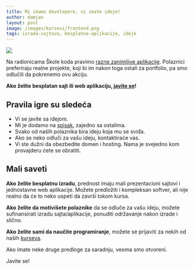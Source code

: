 ```yaml
---
title: Mi imamo developere, vi imate ideje!
author: damjan
layout: post
image: /images/kursevi/frontend.png
tags: izrada-sajtova, besplatne-aplikacije, ideje
---
```


![]({{page.image}})

Na radionicama Škole koda pravimo [razne zanimljive aplikacije](/projekti). Polaznici preferiraju realne projekte, koji bi im nakon toga ostali za portfolio, pa smo odlučili da pokrenemo ovu akciju.

**Ako želite besplatan sajt ili web aplikaciju, [javite se](/kontakt)!**

## Pravila igre su sledeća

- Vi se javite sa idejom. 
- Mi je dodamo na [spisak](https://trello.com/c/gMc2zPNn/1-ideje-za-sajtove-i-aplikacije), zajedno sa ostalima.
- Svako od naših polaznika bira ideju koja mu se sviđa.
- Ako se neko odluči za vašu ideju, kontaktiraće vas.
- Vi ste dužni da obezbedite domen i hosting. Nama je svejedno kom provajderu ćete se obratiti.

## Mali saveti

**Ako želite besplatnu izradu**, prednost imaju mali prezentacioni sajtovi i jednostavne web aplikacije. Možete predložiti i kompleksan softver, ali nije realno da će to neko uspeti da završi tokom kursa.

**Ako želite da motivišete polaznike** da se odluče za vašu ideju, možete sufinansirati izradu sajta/aplikacije, ponuditi održavanje nakon izrade i slično.

**Ako želite sami da naučite programiranje**, možete se prijaviti za nekih od naših [kurseva](/kursevi/).

Ako imate neke druge predloge za saradnju, veoma smo otvoreni.

Javite se!
